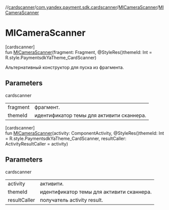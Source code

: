 //[cardscanner](../../../index.md)/[com.yandex.payment.sdk.cardscanner](../index.md)/[MlCameraScanner](index.md)/[MlCameraScanner](-ml-camera-scanner.md)

# MlCameraScanner

[cardscanner]\
fun [MlCameraScanner](-ml-camera-scanner.md)(fragment: Fragment, @StyleRes()themeId: Int = R.style.PaymentsdkYaTheme_CardScanner)

Альтернативный конструктор для пуска из фрагмента.

## Parameters

cardscanner

| | |
|---|---|
| fragment | фрагмент. |
| themeId | идентификатор темы для активити сканнера. |

[cardscanner]\
fun [MlCameraScanner](-ml-camera-scanner.md)(activity: ComponentActivity, @StyleRes()themeId: Int = R.style.PaymentsdkYaTheme_CardScanner, resultCaller: ActivityResultCaller = activity)

## Parameters

cardscanner

| | |
|---|---|
| activity | активити. |
| themeId | идентификатор темы для активити сканнера. |
| resultCaller | получатель activity result. |
